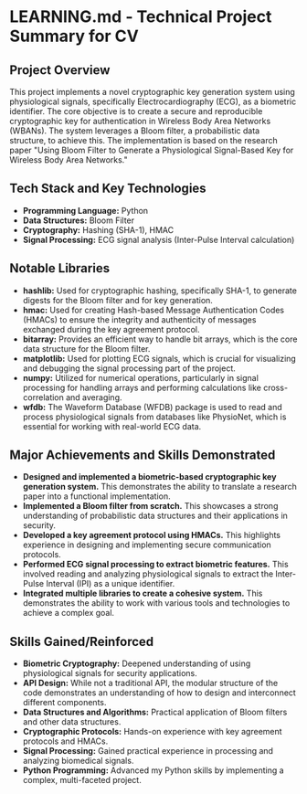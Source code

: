 # LEARNING.md - Technical Project Summary for CV

## Project Overview

This project implements a novel cryptographic key generation system using physiological signals, specifically Electrocardiography (ECG), as a biometric identifier. The core objective is to create a secure and reproducible cryptographic key for authentication in Wireless Body Area Networks (WBANs). The system leverages a Bloom filter, a probabilistic data structure, to achieve this. The implementation is based on the research paper "Using Bloom Filter to Generate a Physiological Signal-Based Key for Wireless Body Area Networks."

## Tech Stack and Key Technologies

*   **Programming Language:** Python
*   **Data Structures:** Bloom Filter
*   **Cryptography:** Hashing (SHA-1), HMAC
*   **Signal Processing:** ECG signal analysis (Inter-Pulse Interval calculation)

## Notable Libraries

*   **hashlib:** Used for cryptographic hashing, specifically SHA-1, to generate digests for the Bloom filter and for key generation.
*   **hmac:** Used for creating Hash-based Message Authentication Codes (HMACs) to ensure the integrity and authenticity of messages exchanged during the key agreement protocol.
*   **bitarray:** Provides an efficient way to handle bit arrays, which is the core data structure for the Bloom filter.
*   **matplotlib:** Used for plotting ECG signals, which is crucial for visualizing and debugging the signal processing part of the project.
*   **numpy:** Utilized for numerical operations, particularly in signal processing for handling arrays and performing calculations like cross-correlation and averaging.
*   **wfdb:** The Waveform Database (WFDB) package is used to read and process physiological signals from databases like PhysioNet, which is essential for working with real-world ECG data.

## Major Achievements and Skills Demonstrated

*   **Designed and implemented a biometric-based cryptographic key generation system.** This demonstrates the ability to translate a research paper into a functional implementation.
*   **Implemented a Bloom filter from scratch.** This showcases a strong understanding of probabilistic data structures and their applications in security.
*   **Developed a key agreement protocol using HMACs.** This highlights experience in designing and implementing secure communication protocols.
*   **Performed ECG signal processing to extract biometric features.** This involved reading and analyzing physiological signals to extract the Inter-Pulse Interval (IPI) as a unique identifier.
*   **Integrated multiple libraries to create a cohesive system.** This demonstrates the ability to work with various tools and technologies to achieve a complex goal.

## Skills Gained/Reinforced

*   **Biometric Cryptography:** Deepened understanding of using physiological signals for security applications.
*   **API Design:** While not a traditional API, the modular structure of the code demonstrates an understanding of how to design and interconnect different components.
*   **Data Structures and Algorithms:** Practical application of Bloom filters and other data structures.
*   **Cryptographic Protocols:** Hands-on experience with key agreement protocols and HMACs.
*   **Signal Processing:** Gained practical experience in processing and analyzing biomedical signals.
*   **Python Programming:** Advanced my Python skills by implementing a complex, multi-faceted project.
